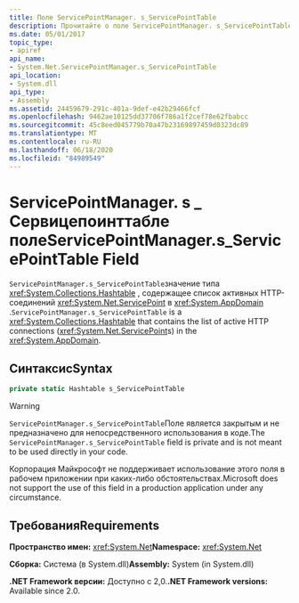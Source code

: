 ```yaml
---
title: Поле ServicePointManager. s_ServicePointTable
description: Прочитайте о поле ServicePointManager. s_ServicePointTable в .NET. Это поле хэш-таблицы содержит активные HTTP-соединения (Сервицепоинтс) в домене приложения.
ms.date: 05/01/2017
topic_type:
- apiref
api_name:
- System.Net.ServicePointManager.s_ServicePointTable
api_location:
- System.dll
api_type:
- Assembly
ms.assetid: 24459679-291c-401a-9def-e42b29466fcf
ms.openlocfilehash: 9462ae10125dd37706f786a1f2cef78e62fbabcc
ms.sourcegitcommit: 45c8eed045779b70a47b23169897459d0323dc89
ms.translationtype: MT
ms.contentlocale: ru-RU
ms.lasthandoff: 06/18/2020
ms.locfileid: "84989549"
---
```

# <a name="servicepointmanagers_servicepointtable-field"></a><span data-ttu-id="50add-104">ServicePointManager. s \_ Сервицепоинттабле поле</span><span class="sxs-lookup"><span data-stu-id="50add-104">ServicePointManager.s\_ServicePointTable Field</span></span>

<span data-ttu-id="50add-105">`ServicePointManager.s_ServicePointTable`значение типа <xref:System.Collections.Hashtable> , содержащее список активных HTTP-соединений <xref:System.Net.ServicePoint> в <xref:System.AppDomain> .</span><span class="sxs-lookup"><span data-stu-id="50add-105">`ServicePointManager.s_ServicePointTable` is a <xref:System.Collections.Hashtable> that contains the list of active HTTP connections (<xref:System.Net.ServicePoint>s) in the <xref:System.AppDomain>.</span></span>

## <a name="syntax"></a><span data-ttu-id="50add-106">Синтаксис</span><span class="sxs-lookup"><span data-stu-id="50add-106">Syntax</span></span>
  
```csharp  
private static Hashtable s_ServicePointTable
```

> [!WARNING]
> <span data-ttu-id="50add-107">`ServicePointManager.s_ServicePointTable`Поле является закрытым и не предназначено для непосредственного использования в коде.</span><span class="sxs-lookup"><span data-stu-id="50add-107">The `ServicePointManager.s_ServicePointTable` field is private and is not meant to be used directly in your code.</span></span>
>
> <span data-ttu-id="50add-108">Корпорация Майкрософт не поддерживает использование этого поля в рабочем приложении при каких-либо обстоятельствах.</span><span class="sxs-lookup"><span data-stu-id="50add-108">Microsoft does not support the use of this field in a production application under any circumstance.</span></span>

## <a name="requirements"></a><span data-ttu-id="50add-109">Требования</span><span class="sxs-lookup"><span data-stu-id="50add-109">Requirements</span></span>

<span data-ttu-id="50add-110">**Пространство имен:** <xref:System.Net></span><span class="sxs-lookup"><span data-stu-id="50add-110">**Namespace:** <xref:System.Net></span></span>

<span data-ttu-id="50add-111">**Сборка:** Система (в System.dll)</span><span class="sxs-lookup"><span data-stu-id="50add-111">**Assembly:** System (in System.dll)</span></span>

<span data-ttu-id="50add-112">**.NET Framework версии:** Доступно с 2,0.</span><span class="sxs-lookup"><span data-stu-id="50add-112">**.NET Framework versions:** Available since 2.0.</span></span>
